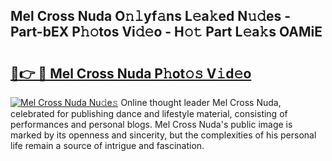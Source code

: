 ## Mel Cross Nuda O𝚗𝚕yf𝚊ns L𝚎a𝚔ed N𝚞𝚍es - Part-bEX P𝚑𝚘tos Vi𝚍𝚎o - H𝚘𝚝 Part L𝚎a𝚔s OAMiE

# <h2><a href="http://kf0fyy4.oniu.top/?m=Mel+Cross+Nuda">🔗👉 🔴 Mel Cross Nuda P𝚑ot𝚘𝚜 V𝚒d𝚎o</a></h2>

[![Mel Cross Nuda Nu𝚍e𝚜](https://i.imgur.com/0qMVB7G.gif)](http://kf0fyy4.oniu.top/?m=Mel+Cross+Nuda)
Online thought leader Mel Cross Nuda, celebrated for publishing dance and lifestyle material, consisting of performances and personal blogs. Mel Cross Nuda's public image is marked by its openness and sincerity, but the complexities of his personal life remain a source of intrigue and fascination.  
